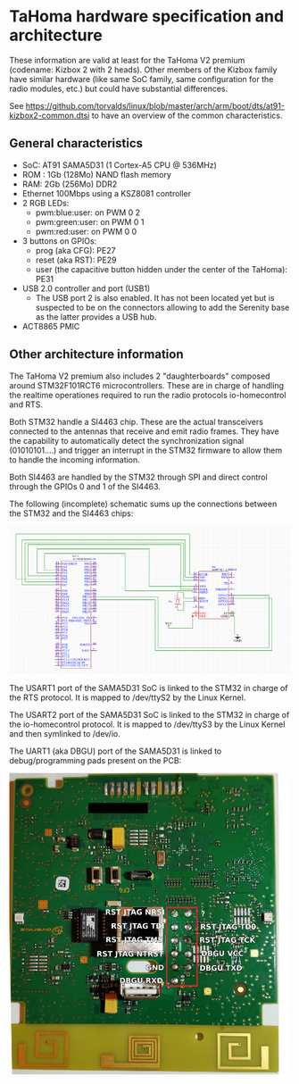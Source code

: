 # TaHoma hardware specification and architecture

These information are valid at least for the TaHoma V2 premium (codename: Kizbox 2 with 2 heads). Other members of the Kizbox family have similar hardware (like same SoC family, same configuration for the radio modules, etc.) but could have substantial differences.

See https://github.com/torvalds/linux/blob/master/arch/arm/boot/dts/at91-kizbox2-common.dtsi to have an overview of the common characteristics.

## General characteristics

* SoC: AT91 SAMA5D31 (1 Cortex-A5 CPU @ 536MHz)
* ROM : 1Gb (128Mo) NAND flash memory
* RAM: 2Gb (256Mo) DDR2
* Ethernet 100Mbps using a KSZ8081 controller
* 2 RGB LEDs:
  * pwm:blue:user: on PWM 0 2
  * pwm:green:user: on PWM 0 1
  * pwm:red:user: on PWM 0 0
* 3 buttons on GPIOs:
  * prog (aka CFG): PE27
  * reset (aka RST): PE29
  * user (the capacitive button hidden under the center of the TaHoma): PE31
* USB 2.0 controller and port (USB1)
  * The USB port 2 is also enabled. It has not been located yet but is suspected to be on the connectors allowing to add the Serenity base as the latter provides a USB hub.
* ACT8865 PMIC

## Other architecture information

The TaHoma V2 premium also includes 2 "daughterboards" composed around STM32F101RCT6 microcontrollers. These are in charge of handling the realtime operationes required to run the radio protocols io-homecontrol and RTS.

Both STM32 handle a SI4463 chip. These are the actual transceivers connected to the antennas that receive and emit radio frames. They have the capability to automatically detect the synchronization signal (01010101....) and trigger an interrupt in the STM32 firmware to allow them to handle the incoming information.

Both SI4463 are handled by the STM32 through SPI and direct control through the GPIOs 0 and 1 of the SI4463.

The following (incomplete) schematic sums up the connections between the STM32 and the SI4463 chips:

![STM32 schematics](./pictures/schematicsstm32.png)

The USART1 port of the SAMA5D31 SoC is linked to the STM32 in charge of the RTS protocol. It is mapped to /dev/ttyS2 by the Linux Kernel.

The USART2 port of the SAMA5D31 SoC is linked to the STM32 in charge of the io-homecontrol protocol. It is mapped to /dev/ttyS3 by the Linux Kernel and then symlinked to /dev/io.

The UART1 (aka DBGU) port of the SAMA5D31 is linked to debug/programming pads present on the PCB:

![Debug pin group](./pictures/DebugIO.jpg "Debug pin group")
